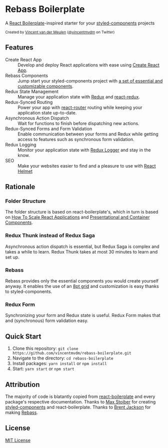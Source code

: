 # Rebass Boilerplate

A <a href="https://github.com/react-boilerplate/react-boilerplate" target="_blank">React Boilerplate</a>-inspired starter for your <a href="https://github.com/styled-components/styled-components" target="_blank">styled-components</a> projects

<sub>Created by <a href="https://github.com/vincentmvdm" target="_blank">Vincent van der Meulen</a> (<a href="https://twitter.com/vincentmvdm" target="_blank">@vincentmvdm</a> on Twitter)</sub>

## Features

<dl>
    <dt>Create React App </dt>
    <dd>Develop and deploy React applications with ease using <a href="https://github.com/facebook/create-react-app">Create React App</a>.</dd>
    <dt>Rebass Components</dt>
    <dd>Jump start your styled-components project with <a href="https://github.com/jxnblk/rebass" target="_blank"> a set of essential and customizable components</a>.</dd>
    <dt>Redux State Management</a></dt>
    <dd>Manage your application state with <a href="https://github.com/reactjs/redux" target="_blank">Redux</a> and <a href="https://github.com/reactjs/react-redux">react-redux</a>.</dd>
    <dt>Redux-Synced Routing</dt>
    <dd>Power your app with <a href="https://github.com/ReactTraining/react-router" target="_blank">react-router</a> routing while keeping your application state up-to-date.</dt>
    <dt>Asynchronous Action Dispatch</dsd>
    <dd>Wait for functions to finish before dispatching new actions.</test>
    <dt>Redux-Synced Forms and Form Validation</dt>
    <dd>Enable communication between your forms and Redux while getting access to features such as synchronous form validation.</dd>
    <dt>Redux Logging</dt>
    <dd>Monitor your application state with <a href="https://github.com/evgenyrodionov/redux-logger" target="_blank">Redux Logger</a> and stay in the know.</dd>
    <dt>SEO</dt>
    <dd>Make your websites easier to find and a pleasure to use with <a href="https://github.com/nfl/react-helmet" target="_blank">React Helmet</a></dd>
</dl>

## Rationale

### Folder Structure

The folder structure is based on react-boilerplate's, which in turn is based on <a href="https://www.smashingmagazine.com/2016/09/how-to-scale-react-applications/" target="_blank">How To Scale React Applications</a> and <a href="https://medium.com/@dan_abramov/smart-and-dumb-components-7ca2f9a7c7d0" target="_blank">Presentational and Container Components</a>.

### Redux Thunk instead of Redux Saga

Asynchronous action dispatch is essential, but Redux Saga is complex and takes a while to learn. Redux Thunk takes at most 30 minutes to learn and set up.

### Rebass

Rebass provides only the essential components you would create yourself anyway. It enables the use of an [8pt grid](https://spec.fm/specifics/8-pt-grid) and customization is easy thanks to styled-components.

### Redux Form

Synchronizing your form and Redux state is useful. Redux Form makes that and (synchronous) form validation easy.

## Quick Start

1. Clone this repository: `git clone https://github.com/vincentmvdm/rebass-boilerplate.git`
2. Navigate to the directory: `cd rebass-boilerplate`
3. Install packages: `yarn install` or `npm install`
4. Start: `yarn start` or `npm start`

## Attribution

The majority of code is blatantly copied from <a href="https://github.com/react-boilerplate/react-boilerplate" target="_blank">react-boilerplate</a> and every package's respective documentation. Thanks to <a href="https://github.com/mxstbr" target="_blank">Max Stoiber</a> for creating <a href="https://github.com/styled-components/styled-components" target="_blank">styled-components</a> and react-boilerplate. Thanks to <a href="https://github.com/jxnblk" target="_blank">Brent Jackson</a> for making <a href="https://github.com/jxnblk/rebass" target="_blank">Rebass</a>.

## License

<a href="https://github.com/vincentmvdm/rebass-boilerplate/blob/master/LICENSE" target="_blank">MIT License</a>

